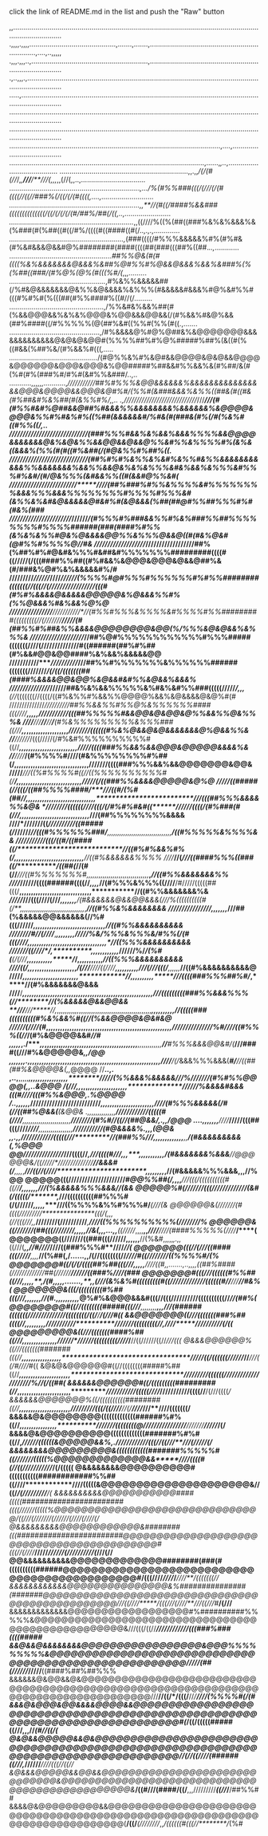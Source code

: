 click the link of README.md in the list and push the "Raw" button

,,....................................................................................................................................................
.,,,,.,,,,...........................................,.......,.......,...................................................................,....,..,,,,,
.,,,.,,,..,..........................................................,................................................................................
.,..,,,.,.............................................................................................................................................
.....,................................................................................................................................................
......................................................................................................................................................
......................................................................................................................................................
.........................................................................................................,....,.......................................
.................................................................................................,......,*,..*,.......................................
................................................................,,.,,*/(/(#(//*/,*,**///**/**//****/(*,,*,*,,(//(,,..,................................
.................................................................*,.../%(#%%###(((/(///(/(#((((//((//###%(/((/(/(#((((,....,..........................
.................................................................,,**//(#((/####%&&###((((((((((((((/((/(/(/(/(#/##%/##(/((,..,.......................
..............................................................*,,((////%((%(##((###%&%&%&&&%&(%###(#(%##((#((/#%/((((#((####((#(/*..,.,.,.............
.........................................................,*(###((((/#%%%&&&&&%#%(#%#&(#%&#&&&@&&#@%########(####((((##(###(((##%((##.*..,*............
...................................................*##%%@&(#(#((((%&%&&&&&&&@&&&%&##%@#%%#%@&&@&&&%&&%&###%(%(%##((###/(#%@%(@%(#(((%#/(*,,*,.........
................................................*,#%&%%&&&&&##(/%#&@&&&&&&&@&%%&@&&&&%&%%%(#&&&&&#&&&%#@%&#%%#(((#%#%#(%(((##(#%%####%((#//(/.........
...............................................,/%%&#&%&&%##(#(%&&@@@&&%&%&%@@@&%@@&&&@@&&(/(#%&&%#&@%&&(##%####((/#%%%%%(@(##%&#((%%#(%%(#((.,.......
.............................................,/#%&&&&@%#@%@##&%&@@@@@@@&&&&&&&&&&&&&@&@&@&@@#(%%%%##%#%@%#####%##%(&((#(%((#&&(%##%&/(#%&&%#(((*,.....
............................................*/(#@%%&%#%&@#&&@@@@&@&@&&@@@@&@@@@@@&@@@&@@@&%@@#####%##&&#%%&&%&(#%##/&(#(%#(#%(###%#/#%#(&#%%&###/..,..
...........,,,,,,...........,*///////****//*//##%#%%%&@@&&&&&&%&&&&&&&&&&&&&&&&@@@&@@@@&&@@@&@#%#/(%%#(&###&&&%&%%((##&(#((#&(#%##&#%&%##(#(&%%#%/,,..
.,*/////////////////////////////*///*****///(#(#%%#&#%@##&&@##%#&&&%%&&&&&&&&%&&&&&&%&@@@@&@@@&%%#%#&%#%((%##(&&&&&&#/%#&(#(###&(#%(/#(%&%#((#%%((/,..
//////////////////////////**************///(###%%%#&&%&%&&%&&&%%%%&&@@@@&&&&&&&@&%&@&%%&&@@&&@&&@%%&#%%&%%%%#%(&%&((&&&%(%%(#(#((#%&##(/(#@&%%#%##%((.
////////////////****//////*//****////****/(##%#%#%&%%&%&#%&%%#&%%&&&&&&&&&&&%%&&&&&&&%&&%%&&@&%&%&%%%&#&%&&%&%%%&#%%%#%&#/(#/@&%%%(&#&&%%((#(&&#@%%&#(
////////////////*//////*///**********////(##%###%#%%&%%%%&#%%%%%%%%&&&%%%&&&%%%%%%%%#%%%%#%%%&#(&%%&%&#&@&&&&&@#&#%#(&@&&&(%##(##@#%%##%%%#%#(#&%(*###
//////////////////////***/*****//////*/(#%%%#%###&&%%#%&%###%%##%%%%%%%%#%%%%######(###(####%#%%(&%&%&%%#@&%@&&&&@@%%&%%%@&&@((#(#&%@&#(@#%%#%%%%@//#&
///////////////////*//////////////////##%(%##%#%#@&#&%%%#&##&#%%%%%%%#########((((#((/////(/(((####%%##((#%#&&%&@@@&@@@&@&&@##%&(#/###&%@#%&%&&&&&#%/#
/////////*//////*//**//*****/*/////*(%%%%#@#%%%#%%%%%%#%#%%########(((((((//(((//(/////////////////(((#(#%#%&&&&@&&&&&@@@@@&%@&&&%%#%(%%@&&&%#&%&&%@%@
////////////////**///////**////*//(#%%#%%%&%%%%&#%%%%#%%#########(((((((((//(///////**************/////(#(##%%#%##&%%&&&&@@@@@@@@&@@(%/%%%&@&@&&%&%%%&
////////////**///*/****///*/***//##%@#%%%%%%%%%%%%#%%%#####(((((((////(//////////********************////#((######(##%#%##(#%&&#@@&@@####%&%&&%&&&&&@@
///////////****//////////*//**/##%%#%%%%%%%&%%%%%%######(((((((///////*****************************/*(/*((/(((((((##(####%&&&&@@&@@%&@&&#&#%%&@&&%&&&%
//////////////**/*****//**////##&%&%&&%%%%%&%#&%&#%%###(((((/////*/*********************,,*,*****(/*/*(((((((//((((/((#%&%%#%&&%%@@@@%&&%&@&&&&@&@%#(#
//////////////***////*/*/////##%%&&%%#%%@%&%%%%%%####(((////*************************,,,,,****/*/**********/////////(((##%%%%%#&&@@&@&@@&@%%&&%%@&%%%&
///*/*******///**//**//**/**(#%&%%%%%%%%%&%%%###((///****************,,*,,,,,,,,,,,,,,,,,,*********************////////((((((#%&%@&&@&@&&&&&&&@%@&&%%&
*/*/*****/*/////*/(((/////(/#%&#%%%%%%%%%%#((//*******************,,,,,,,,,,,,,,,,,,,,,,,,,*************************/////((((###%%&&%&&@@@&@@@@@&&&&%&
//****//*//***/(#%%%%#////(#&%%%%%%%%#%##(/********************,,,,,,,,,,,,,,,,,,,,,,,,,,,,,,,**,********************///////((((###%%%&&%&&@@@@@@@&@@&
////**/***///((%#%%%%#((//((%%%%%%%%%%#(/************/******************,,,,,,,,,,,,,,,,,,,,,,,,,,,,***********************/////(/((###%%&&&&@@@@@&@%@
////*******/((#####(//(((/((##%%%%####/**********//**/((#/(%#(##//*********,,,,,,,,,,,,,,,,,,,,,,,,,,,,,,*************************///(((##%%%&&&&%%&@&
*//**////*//((((((////(((/(/#%#%#&#((*************//*////(*(((/(#%###(#(///****,,,,,,,,,,,,,,,,,,,,,,,,,,,,,,***********************///(##%%%%%%%%&&&&
////*///**////((*//////////((#####(/***************////**//*****//(((#%%%%%%###/**,,,,,,,,,,,,,,,,,,,,,,,,,,,,,,,,********************/((#%%%%%&%%%%&&
///*******////////(((/((#/((####((/**********************************//((#%#%&&%#%(/**,,,,,,,,,,,,,,,,,,,,,,,,,,,,,,******************//((#%&&&&&&%%%%
////*****//(*///((####%%%((###((/****************/((##(*/****/(#(//*****///((#%%%%%%%#***,,,,,,,,,,,,,,,,,,,,,,,,,,,,,,*,***,*********//((#%%&&&&&&&%%
////*****//////((((######((((//**********,,*,,***//(#%%%&%%%((////****/#/////(((((##(((/****,,,,,,,,,,,,,,,,,,,,,,,,,,,,,,,***********//((#%%&&&&&&&%&
****/***////*///(((////(///*************,,,,,,,******/(#&&&&&&@&&@@&&&(/*//%((((((((((#(*/**,,,,,,,,,,,,,,,,,,,,,,,,,,,,,,,,*,*******//((#%%&%&&&&&&&&
*//**/**/////////////******************,*,,,,,,*******///##(%&&&&&@@&&&&&&(//%#(((//////*****,,,,,,,,,,,,,,,,,,,,,,,,,,,,,,,*********//((#%%&&&&&&&&&&
*///*//*///#/**/(////***,*****************,,,,,,,,****//*///%&/%%%&%%%&/*#%%(/(#(((////****,,,,,,,,,,,,,,*,,,,,,,,,,,,,,,,,,,,*******//((%%%&&&&&&&&&&
/****//*////((**////*/********,**********,,,,,,,,,,,,*****//////%/*/******(%#(**(/(///****,,,,,,,,,,,*****/*/******,,,,,,,,,,,*******//((%%%&&&&&&&&&&
//***************//((/,*,,*,************,,,,,,,,,,,,,,,,,*****/(///**//**/*/((/***///****,,,,,,,,,,******///(///(((/****,,,,,,*******//((#%&&&&&&&&&&@
/////****************,***,,,***********,,,,,,,,,,,,,,,,,,,,***********************//****,,,,,,,,,,*****///((((###%%%##%#/*******,*****//(#%&&&&&&&@&&&
////****/*************,,,,,,,,,,,,,,,,,,,,,,,,,,,,,,,,,,,,,,,,,,,,,*******************,,,,,,,,,,,***///(((((((((###%%&&&%%%(//********//(%&&&&&@&&@@&&
**///****///*****//,*,,,,,,,,,*,,*,,,,,,,,,,,,,,,,,,,,,,,,,,,,,,,,,,,,***************,,,,,,,,,,***//(((((###((((((((((#%&%&&%#((******//(%&&@@@@&@&#&@
**/////***/(////(#*,,,,,,**,********,,,,,,,,,,,,,,,,,,,,,,,,,,,,,,,,,,,*,**********,,,,,,,,,,,***///////////////%#//***//((#%%%((//***/(#%&@@@@&&#*//#
,,,,,*,.**/****,,*,,,,,,,**************,,,,,,,,,,,,,,,,,,,,,,,,,,,,,,,,,*********,,,,,,,,,,,,****//***#%%%&&&@@&#/***(*****///####((///#%&@@@@@&*,,/@@
**,,,,,,,.,,,,,**,,,,,******************,,,,,,,,,,,,,,,,,,,,,,,,,,,,,,,*,*****,,,,,,,,,,,,,,,****////**/(/*&&&%%%&&&(***#/****//((##(##%&@@@@&(,,*@@@@
//**..,.  ,..,**,,,,,*************************************************,****,,,,,,,,,,,,,,,,********/*///*/*(%%&&&%&&&&&///%///////(#%#%%@@@@(,,..*&@@@
*/(//***/**,,***,,,*******************************************************,,,,,,,,,,,,,,,,,**************//*////%&&&&#&&&(((#////(((#%%&@@@,.****%@@@@
*/******..,,,**,,,***************/////////////////////////****/*****,,,,,,,,,,,,,,,,,,,,,,,***************/*/**//(#%%%&&&&&(/#(//((##%@&&(*******(&@@&
.,,*,,,,,,,,**,,,,*************////////////(((((#(///*********/****,,,,,,,,,,,,,,,,,,,,,,,,******************///***/////(#%#//((//(##@&&/*,.,*,***/@@@
***....,,,,***,,,**********////***/////(((##(((////***********////********,,,,,,,,,,,,,,,,,***********************/////****/*/////(#@&&&&%*.,,***,(@@&
****,,.******,,******/*/*//////****////(((((///****************//(###%%///***,,,,,,,,,,,,,**************,*,*********************/(#&&&&&&&&&(****,%@@@
@@*/*///**********///////////*********///((((//*********,********///((((#///********,,,****************,,,,,,,,,,*,************/(#&&&&&&&%&&&**//**@@@
@@@&/((/////*/**/////////////*********/***/&&&#(/******,,,,*,*******///((//(////***********************,,,,,,,,*,************//(#&&&&&%%%&&&,,,/**/%@@
@@@@@(((/////////////////////***************#@@%%##(/****,*,,,*******///(((/((((((((((#((//****/**********,,,,,,,**********///(%&&&&&%%%&&&******//(&&
@@@@@%#(///////(((////////////**************/(&#(/((**(((/*******,*****///((((((((((##%%%#(/(//////*******,,,,,**********///((%%%%&%%#%%%#/*****(///(&
@@@@@@&(///////(#((((/////////****************(((/(,,,*(//(((///**,,***********////////(////**//////*********,*********////((%%%%%%%%%%(*//*/***/////%
@@@@@@&((///////(##(((////////*********,,,,,***//&(,,,...,,**((/////*,,,,**,,********************////*****************////(####%%%%%(/**///*****/****(
@@@@@@@((///////((###(((//////********,,,,,**,**//(%&#,,,,,*,.,,*((///(***,,*******************/*/#////*************////((###%%%#**////**********/**/(
@@@@@@@(((//(///((####(((/////*********,,,,*******//(%##(,/......,,/(//((((((((//*************////#((///**********/////((%%%%#*******************/**(%
@@@@@@@#((/(/(/((((##%##(((///*********,,,,,*******////((#,,.......,..,,,,*((##%####(/////////////##(//////****//////((###%///*******************/(###
@@@@@@@#(((///((((((#%%##((///******,*,,,,**,*************/(#,,,,,.......,**,,*(///(&%&%#(((((((((#((/////////////((((((#//****///************/**/#&%(
@@@@@@@&(((/(((((((((#%##(((///******,,,,,,,******************//(#.,,,,,,,,,,*@**%#%&@@@&&&#(((//(((//////////((((((((((/**/******************/*/(##%(
@@@@@@@@#((//((((((((#####(((///******,,,,,,,,******************,,*,*///(######(((((((/******/////////////((((((((/((*/*******/************/**(/*//#((
&&@@@@@@@((///(((((((###%##((((//*****,,,,,,,,,*************************///////////**************///////(((((((((//**,**///*/*****/////****//*//*/(/((
@@@@@@@@@&((///(((((((####%##((///****,,,,,,,,,,,,,,,*****************//////********************//////(((((((((**/****///*/******//((//////((//*///(((
@&&&@@@@@@%((///(((((((#######(((//****,,,,,,,,,,,,,,,,,**************************************/////((/((((((////*****//*******//******///((/#*////*#((
&@&@&@@@@@@#((//((((((((#####%##((//****,,,,,,,,,,,,,,,,,,,,,,*****************************/////////((((((*///*********/////////***/////////%//(/((##(
&&&&&&@@@@@@#((/(((((((((#########(//*****,,,,,,,,,,,,,,,,,,,,,,,**********************///////////(((((////***//////////**********/((((//**/(///((((*/
&&&&&&@@@@@@@%((/((((((((((########((//*****,,,,,,,,,,,,,,,,,,,,,,*****************/////////(((/((/***//**/*********//(/****//**//***///**////(((((((/
&&&&&@&@@@@@@@@(((((((((((((######%#%((//*******,,,,,,,,,,,,,,,*,**************///////((((((((@**//////**//////*//******//**///////**********/////*/(/
&&&&@&@@@@@@@@@@(((((((((((((#######%#%#((//************,*******************//////((((((&@@@@@&&%*,.***/*//////*////****/(((//((///*****///(/***////(/
&&&&&&&&@@@@@@@@@&((((((((((((#######%%%%%#((//*************************/////(((((%@@@@@@@@@@@@@&&*****//*//((((#(/******/((///////////***/(****/(((((
@&&&&&&&&@@@@@@@@@@#(((((((((((############%%##((////**************////(((((&@@@@@@@@@@@@@@@@@@@@@&**/****/((/**********/(/****//**///**//*/******/*(*
&&&&&&&&&&@@@@@@@@@@@####(((((#######################((((//////(((((%@@@@@@@@@@@@@@@@@@@@@@@@@@@@@@@/((/**//(//***///*//(/////**/(/*//*/(/*//***/***(/
@&&&&&&&&&@@@@@@@@@@@@&########(((########################@@@@@@@@@@@@@@@@@@@@@@@@@@@@@@@@@@@@@@@@@@#(((/*/(////*****/////*//////(//////////(***///(//
@@&&&&&&&&&&@@@@@@@@@@@@@########(###(#((((((((((######@@@@@@@@@@@@@@@@@@@@@@@@@@@@@@@@@@@@@@@@@@@@@#/(((////******///*/*/***///*******/**/*(*((((((//
&&&&&&&&&&&&@@@@@@@@@@@@@@@&%###############(#######@@@@@@@@@@@@@@@@@@@@@@@@@@@@@@@@@@@@@@@@@@@@@@@@*///((//*//*****/(((///(//*//**///((///*#**/(///**
&&&&&&&&&&&&&@@@@@@@@@@@@@@@@@@#%##########%%%%%&@@@@@@@@@@@@@@@@@@@@@@@@@@@@@@@@@@@@@@@@@@@@@@@@@@&///(((/((//*****////**///////*/(((###%###((((#####
&&@&&@&&&&&&&&@@@@@@@@@@@@@@@@@&@@@%%%%%%%%%&@@@@@@@@@@@@@@@@@@@@@@@@@@@@@@@@@@@@@@@@@@@@@@@@@@@@@@/////(##(*//*//*********//*///**//**((####%##%##%%%
&&&&&&@&@@&&@&@@@@@@@@@@@@@@@@@@@@@@@@@@@@@@@@@@@@@@@@@@@@@@@@@@@@@@@@@@@@@@@@@@@@@@@@@@@@@@@@@@@@///**//((/*/(((/**//*/****/************///(%%%%#(/(#
&&&@&@@@&@@&&&&@@@@&&@@@@@@@@@@@@@@@@@@@@@@@@@@@@@@@@@@@@@@@@@@@@@@@@@@@@@@@@@@@@@@@@@@@@@@@@@@@@#(*/((/(((((#####((///**,,,//***************(#/*/((/(
@&@&&@@@@@&&@&@@@@@@@@@@@@@@@@@@@@@@@@@@@@@@@@@@@@@@@@@@@@@@@@@@@@@@@@@@@@@@@@@@@@@@@@@@@@@@@@@@**//(//((////(######((///*,*//////*****///**/(((//((//
&@&&&@@@@@&&@@&&@@@@@@@@@@@@@@@@@@@@@@@@@@@@@@&@@@@@@@@@@@@@@@@@@@@@@@@@@@@@@@@@@@@@@@@@@@@@@@&*****/((#/**//(####/((/**,,,/////////***((//*/**/##%%##
&&&&@&@@@@@@@@@&&@@@@@@@@@@@@@@@@@@@@@@@@@@@@@@@@@@@@@@@@@@@@@@@@@@@@@@@@@@@@@@@@@@@@@@@@@@@@(******/((/*******(////////*,,*/((((((#(((//********/*(%#
